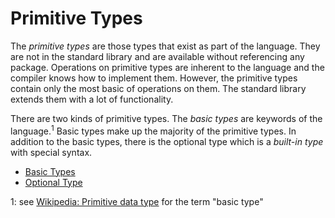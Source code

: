 # Primitive Types

The *primitive types* are those types that exist as part of the language. They are not in the standard library and are available without referencing any package. Operations on primitive types are inherent to the language and the compiler knows how to implement them. However, the primitive types contain only the most basic of operations on them. The standard library extends them with a lot of functionality.

There are two kinds of primitive types. The *basic types* are keywords of the language.<sup>1</sup> Basic types make up the majority of the primitive types. In addition to the basic types, there is the optional type which is a *built-in type* with special syntax.

* [Basic Types](basic-types.md)
* [Optional Type](optional-type.md)

1: see [Wikipedia: Primitive data type](https://en.wikipedia.org/wiki/Primitive_data_type) for the term "basic type"
